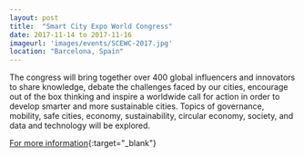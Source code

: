 ```yaml
---
layout: post
title:  "Smart City Expo World Congress"
date: 2017-11-14 to 2017-11-16
imageurl: 'images/events/SCEWC-2017.jpg'
location: "Barcelona, Spain"
---
```

The congress will bring together over 400 global influencers and innovators to share knowledge, debate the challenges faced by our cities, encourage out of the box thinking and inspire a worldwide call for action in order to develop smarter and more sustainable cities. Topics of governance, mobility, safe cities, economy, sustainability, circular economy, society, and data and technology will be explored.

[For more information](http://www.smartcityexpo.com/en/){:target="_blank"}
